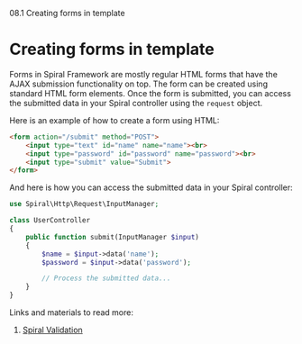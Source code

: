08.1 Creating forms in template

# Creating forms in template

Forms in Spiral Framework are mostly regular HTML forms that have the AJAX submission functionality on top. The form can be created using standard HTML form elements. Once the form is submitted, you can access the submitted data in your Spiral controller using the `request` object.

Here is an example of how to create a form using HTML:

```html
<form action="/submit" method="POST">
    <input type="text" id="name" name="name"><br>
    <input type="password" id="password" name="password"><br>
    <input type="submit" value="Submit">
</form>
```

And here is how you can access the submitted data in your Spiral controller:
```php
use Spiral\Http\Request\InputManager;

class UserController
{
    public function submit(InputManager $input)
    {
        $name = $input->data('name');
        $password = $input->data('password');

        // Process the submitted data...
    }
}

```

Links and materials to read more:
1. [Spiral Validation](https://spiral.dev/docs/validation-spiral/current/en)